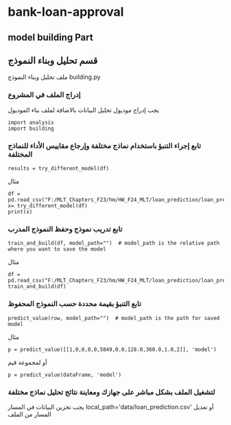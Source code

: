 # bank-loan-approval
## model building  Part
## قسم تحليل وبناء النموذج
ملف تحليل وبناء النموذج building.py
### إدراج الملف في المشروع
يجب إدراج موديول تحليل البيانات بالاضافة لملف بناء الموديول
```
import analysis
import building
```
### تابع إجراء التنبؤ باستخدام نماذج مختلفة وإرجاع مقاييس الأداء للنماذج المختلفة
```
results = try_different_model(df)
```
مثال
```
df = pd.read_csv("F:/MLT_Chapters_F23/hm/HW_F24_MLT/loan_prediction/loan_prediction.csv")
x= try_different_model(df)
print(x)
```

### تابع تدريب نموذج وحفظ النموذج المدرب 
```
train_and_build(df, model_path="")  # model_path is the relative path where you want to save the model
```
مثال
```
df = pd.read_csv("F:/MLT_Chapters_F23/hm/HW_F24_MLT/loan_prediction/loan_prediction.csv")
train_and_build(df)
```

### تابع التنبؤ بقيمة محددة حسب النموذج المحفوظ
```
predict_value(row, model_path="")  # model_path is the path for saved model
```
مثال
```
p = predict_value([[1,0,0,0,0,5849,0.0,128.0,360.0,1.0,2]], 'model')
```
أو لمجموعة قيم 
```
p = predict_value(dataFrame, 'model')
```

### لتشغيل الملف بشكل مباشر على جهازك ومعاينة نتائج تحليل نماذج مختلفة 
يجب تخزين البيانات في المسار local_path='data/loan_prediction.csv'
أو تعديل المسار من الملف
